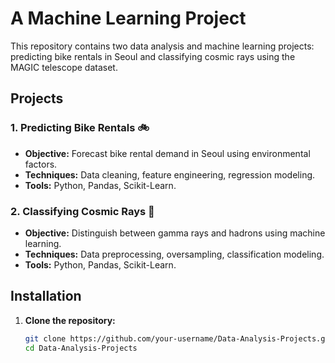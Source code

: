 # A Machine Learning  Project

This repository contains two data analysis and machine learning projects: predicting bike rentals in Seoul and classifying cosmic rays using the MAGIC telescope dataset.

## Projects

### 1. Predicting Bike Rentals 🚲
- **Objective:** Forecast bike rental demand in Seoul using environmental factors.
- **Techniques:** Data cleaning, feature engineering, regression modeling.
- **Tools:** Python, Pandas, Scikit-Learn.





### 2. Classifying Cosmic Rays 🌌
- **Objective:** Distinguish between gamma rays and hadrons using machine learning.
- **Techniques:** Data preprocessing, oversampling, classification modeling.
- **Tools:** Python, Pandas, Scikit-Learn.





## Installation

1. **Clone the repository:**
   ```bash
   git clone https://github.com/your-username/Data-Analysis-Projects.git
   cd Data-Analysis-Projects

